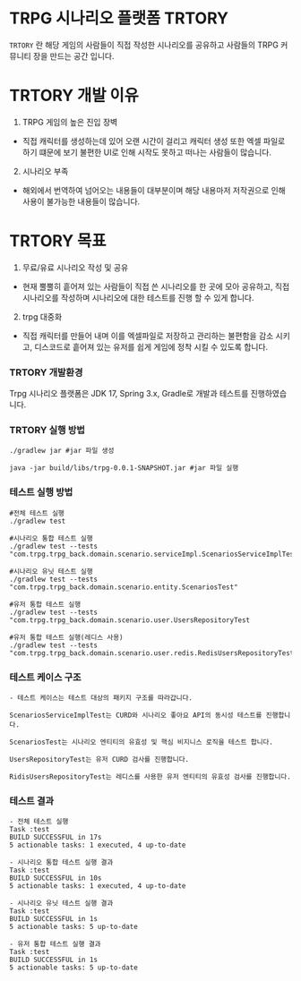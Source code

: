 # TRPG 시나리오 플랫폼 TRTORY

`TRTORY` 란 해당 게임의 사람들이 직접 작성한
시나리오를 공유하고 사람들의 TRPG 커뮤니티 장을 만드는 공간 입니다.

# TRTORY 개발 이유
1. TRPG 게임의 높은 진입 장벽
+ 직접 캐릭터를 생성하는데 있어 오랜 시간이 걸리고 캐릭터 생성 또한 엑셀 파일로 하기 떄문에 보기 불편한 UI로 인해 시작도 못하고 떠나는 사람들이 많습니다.
2. 시나리오 부족
+ 해외에서 번역하여 넘어오는 내용들이 대부분이며 해당 내용마저 저작권으로 인해 사용이 불가능한 내용들이 많습니다.
# TRTORY 목표
1. 무료/유료 시나리오 작성 및 공유
- 현재 뿔뿔히 흩어져 있는 사람들이 직접 쓴 시나리오를 한 곳에 모아 공유하고, 직접 시나리오를 작성하며 시나리오에 대한 테스트를 진행 할 수 있게 합니다.
2. trpg 대중화
- 직접 캐릭터를 만들어 내며 이를 엑셀파일로 저장하고 관리하는 불편함을 감소 시키고, 디스코드로 흩어져 있는 유저를 쉽게 게임에 정착 시킬 수 있도록 합니다.

### TRTORY 개발환경 ###
Trpg 시나리오 플랫폼은 JDK 17, Spring 3.x, Gradle로 개발과 테스트를 진행하였습니다.

### TRTORY 실행 방법 ###
    ./gradlew jar #jar 파일 생성

    java -jar build/libs/trpg-0.0.1-SNAPSHOT.jar #jar 파일 실행

### 테스트 실행 방법 ###
    #전체 테스트 실행
    ./gradlew test

    #시나리오 통합 테스트 실행
    ./gradlew test --tests "com.trpg.trpg_back.domain.scenario.serviceImpl.ScenariosServiceImplTest" 

    #시나리오 유닛 테스트 실행
    ./gradlew test --tests "com.trpg.trpg_back.domain.scenario.entity.ScenariosTest" 

    #유저 통합 테스트 실행
    ./gradlew test --tests "com.trpg.trpg_back.domain.scenario.user.UsersRepositoryTest

    #유저 통합 테스트 실행(레디스 사용)
    ./gradlew test --tests "com.trpg.trpg_back.domain.scenario.user.redis.RedisUsersRepositoryTest"


### 테스트 케이스 구조 ###
    - 테스트 케이스는 테스트 대상의 패키지 구조를 따라갑니다.

    ScenariosServiceImplTest는 CURD와 시나리오 좋아요 API의 동시성 테스트를 진행합니다.

    ScenariosTest는 시나리오 엔티티의 유효성 및 핵심 비지니스 로직을 테스트 합니다.

    UsersRepositoryTest는 유저 CURD 검사를 진행합니다.
    
    RidisUsersRepositoryTest는 레디스를 사용한 유저 엔티티의 유효성 검사를 진행합니다.

### 테스트 결과 ##
    - 전체 테스트 실행
    Task :test
    BUILD SUCCESSFUL in 17s
    5 actionable tasks: 1 executed, 4 up-to-date

    - 시나리오 통합 테스트 실행 결과
    Task :test
    BUILD SUCCESSFUL in 10s
    5 actionable tasks: 1 executed, 4 up-to-date

    - 시나리오 유닛 테스트 실행 결과
    Task :test
    BUILD SUCCESSFUL in 1s
    5 actionable tasks: 5 up-to-date

    - 유저 통합 테스트 실행 결과
    Task :test
    BUILD SUCCESSFUL in 1s
    5 actionable tasks: 5 up-to-date